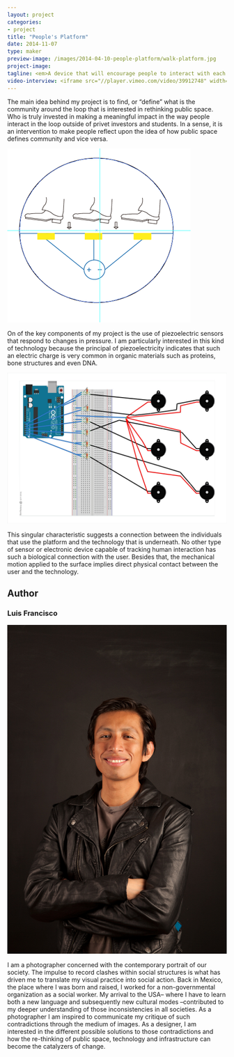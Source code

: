 ```yaml
---
layout: project
categories: 
- project
title: "People's Platform"
date: 2014-11-07
type: maker
preview-image: /images/2014-04-10-people-platform/walk-platform.jpg
project-image:
tagline: <em>A device that will encourage people to interact with each other in a more meaningful way.</em>
video-interview: <iframe src="//player.vimeo.com/video/39912748" width="500" height="281" frameborder="0" webkitallowfullscreen mozallowfullscreen allowfullscreen></iframe> <p class="col-md-10 col-md-offset-3"><a href="http://vimeo.com/39912748">SAIC AGC GFRY Studio mock-up test</a> from <a href="http://vimeo.com/user10322039">David Evancho</a> on <a href="https://vimeo.com">Vimeo</a>.</p>
---
```


<p class="col-md-8 col-md-offset-2"> The main idea behind my project is to find, or “define” what is the community around the loop that is interested in rethinking public space. Who is truly invested in making a meaningful impact in the way people interact in the loop outside of privet investors and students. In a sense, it is an intervention to make people reflect upon the idea of how public space defines community and vice versa.</p>

<p class="col-md-12 col-md-offset-4"><img class="img-responsive img-thumbnail" src="/images/2014-04-10-people-platform/platform.jpg" alt="Walkable Platform"/></p>

<p class="col-md-8 col-md-offset-2"> On of the key components of my project is the use of piezoelectric sensors that respond to changes in pressure. I am particularly interested in this kind of technology because the principal of piezoelectricity indicates that such an electric charge is very common in organic materials such as proteins, bone structures and even DNA. </p>


<p class="col-md-10 col-md-offset-1"><img class="img-responsive img-thumbnail" src="/images/2014-04-10-people-platform/piezo-board.jpg" alt="Piezo Board"/></p>

<p class="col-md-8 col-md-offset-2"> This singular characteristic suggests a connection between the individuals that use the platform and the technology that is underneath. No other type of sensor or electronic device capable of tracking human interaction has such a biological connection with the user. Besides that, the mechanical motion applied to the surface implies direct physical contact between the user and the technology. </p>


<h2 class="col-md-10 col-md-offset-2">Author</h2>
	
<h3 class="col-md-10 col-md-offset-2">Luis Francisco</h3>

<p  class="col-md-2 pull-right"><img class="img-responsive img-rounded img-author" src="/images/2014-04-10-people-platform/luis.jpg" alt="Luis"/></p>

<p class="col-md-7 col-md-offset-2"> I am a photographer concerned with the contemporary portrait of our society. The impulse to record clashes within social structures is what has driven me to translate my visual practice into social action. Back in Mexico, the place where I was born and raised, I worked for a non-governmental organization as a social worker. My arrival to the USA– where I have to learn both a new language and subsequently new cultural modes –contributed to my deeper understanding of those inconsistencies in all societies. As a photographer I am inspired to communicate my critique of such contradictions through the medium of images. As a designer, I am interested in the different possible solutions to those contradictions and how the re-thinking of public space, technology and infrastructure can become the catalyzers of change.  </p>